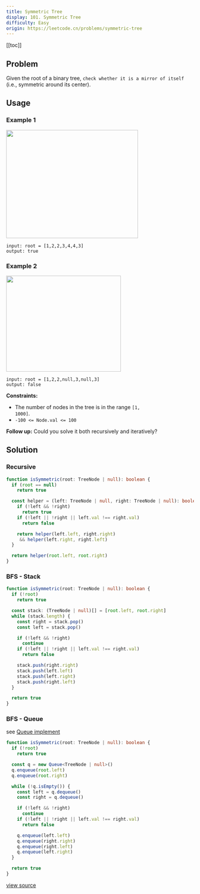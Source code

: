 ```yaml
---
title: Symmetric Tree
display: 101. Symmetric Tree
difficulty: Easy
origin: https://leetcode.cn/problems/symmetric-tree
---
```


[[toc]]

## Problem

Given the root of a binary tree, `check whether it is a mirror of itself` (i.e., symmetric around its center).

## Usage

### Example 1

<img alt="" src="https://assets.leetcode.com/uploads/2021/02/19/symtree1.jpg" style="width: 354px; height: 291px;" />

```
input: root = [1,2,2,3,4,4,3]
output: true
```

### Example 2

<img alt="" src="https://assets.leetcode.com/uploads/2021/02/19/symtree2.jpg" style="width: 308px; height: 258px;" />

```
input: root = [1,2,2,null,3,null,3]
output: false
```


**Constraints:**

- The number of nodes in the tree is in the range <code>[1, 1000]</code>.
- <code>-100 &lt;= Node.val &lt;= 100</code>


**Follow up:** Could you solve it both recursively and iteratively?

## Solution

### Recursive

```ts
function isSymmetric(root: TreeNode | null): boolean {
  if (root == null)
    return true

  const helper = (left: TreeNode | null, right: TreeNode | null): boolean => {
    if (!left && !right)
      return true
    if (!left || !right || left.val !== right.val)
      return false

    return helper(left.left, right.right)
     && helper(left.right, right.left)
  }

  return helper(root.left, root.right)
}
```

### BFS - Stack

```ts
function isSymmetric(root: TreeNode | null): boolean {
  if (!root)
    return true

  const stack: (TreeNode | null)[] = [root.left, root.right]
  while (stack.length) {
    const right = stack.pop()
    const left = stack.pop()

    if (!left && !right)
      continue
    if (!left || !right || left.val !== right.val)
      return false

    stack.push(right.right)
    stack.push(left.left)
    stack.push(left.right)
    stack.push(right.left)
  }

  return true
}
```

### BFS - Queue

see [Queue implement](/design/queue)

```ts
function isSymmetric(root: TreeNode | null): boolean {
  if (!root)
    return true

  const q = new Queue<TreeNode | null>()
  q.enqueue(root.left)
  q.enqueue(root.right)

  while (!q.isEmpty()) {
    const left = q.dequeue()
    const right = q.dequeue()

    if (!left && !right)
      continue
    if (!left || !right || left.val !== right.val)
      return false

    q.enqueue(left.left)
    q.enqueue(right.right)
    q.enqueue(right.left)
    q.enqueue(left.right)
  }

  return true
}
```

[view source](https://leetcode.cn/problems/symmetric-tree)
